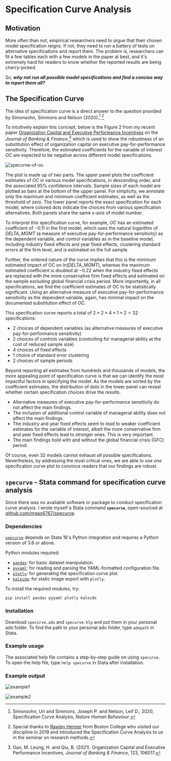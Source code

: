 # Specification Curve Analysis

## Motivation

More often than not, empirical researchers need to argue that their chosen model specification reigns. If not, they need to run a battery of tests on alternative specifications and report them. The problem is, researchers can fit a few tables each with a few models in the paper at best, and it's extremely hard for readers to know whether the reported results are being cherry-picked.

So, ***why not run all possible model specifications and find a concise way to report them all?***

## The Specification Curve

The idea of specification curve is a direct answer to the question provided by Simonsohn, Simmons and Nelson (2020).[^1] [^2]

To intuitively explain this concept, below is the Figure 2 from my recent paper [Organization Capital and Executive Performance Incentives](https://papers.ssrn.com/sol3/papers.cfm?abstract_id=3734710) on the *Journal of Banking & Finance*,[^3] which is used to show the robustness of an substitution effect of organization capital on executive pay-for-performance sensitivity. Therefore, the estimated coefficients for the variable of interest *OC* are expected to be negative across different model specifications.

![specurve-of-oc](/images/specification-curve-of-oc.jpg)

The plot is made up of two parts. The upper panel plots the coefficient estimates of *OC* in various model specifications, in descending order, and the associated 95% confidence intervals. Sample sizes of each model are plotted as bars at the bottom of the upper panel. For simplicity, we annotate only the maximum and minimum coefficient estimates, as well as the threshold of zero. The lower panel reports the exact specification for each model, where colored dots indicate the choices from various specification alternatives. Both panels share the same x-axis of model number.

To interpret this specification curve, for example, *OC* has an estimated coefficient of −0.11 in the first model, which uses the natural logarithm of *DELTA_MGMT* (a measure of executive pay-for-performance sensitivity) as the dependent variable, and control variables as in the baseline model, including industry fixed effects and year fixed effects, clustering standard errors at the firm level, and is estimated on the full sample.

Further, the ordered nature of the curve implies that this is the minimum estimated impact of OC on ln(*DELTA_MGMT*), whereas the maximum estimated coefficient is doubled at −0.22 when the industry fixed effects are replaced with the more conservative firm fixed effects and estimated on the sample excluding global financial crisis period. More importantly, in all specifications, we find the coefficient estimates of OC to be statistically significant. Using an alternative measure of executive pay-for-performance sensitivity as the dependent variable, again, has minimal impact on the documented substitution effect of *OC*.

This specification curve reports a total of $2\times2\times4\times1\times2=32$ specifications:

- 2 choices of dependent variables (as alternative measures of executive pay-for-performance sensitivity)
- 2 choices of controls variables (controlling for managerial ability at the cost of reduced sample size)
- 4 choices of fixed effects 
- 1 choice of standard error clustering
- 2 choices of sample periods 

Beyond reporting all estimates from hundreds and thousands of models, the more appealing point of specification curve is that we can identify the most impactful factors in specifying the model. As the models are sorted by the coefficient estimates, the distribution of dots in the lower panel can reveal whether certain specification choices drive the results. 

- Alternative measures of executive pay-for-performance sensitivity do not affect the main findings.
- The inclusion of additional control variable of managerial ability does not affect the main findings.
- The industry and year fixed effects seem to lead to weaker coefficient estimates for the variable of interest, albeit the more conservative firm and year fixed effects lead to stronger ones. This is very important.
- The main findings hold with and without the global financial crisis (GFC) period.

Of course, even 32 models cannot exhaust *all* possible specifications. Nevertheless, by addressing the most critical ones, we are able to use *one* specification curve plot to convince readers that our findings are robust.

## `specurve` - Stata command for specification curve analysis

Since there was no available software or package to conduct specification curve analysis. I wrote myself a Stata command **`specurve`**, open-sourced at [github.com/mgao6767/specurve](https://github.com/mgao6767/specurve).

### Dependencies

[`specurve`](https://github.com/mgao6767/specurve) depends on Stata 16's Python integration and requires a Python version of 3.6 or above.

Python modules required:

* [`pandas`](https://pandas.pydata.org/): for basic dataset manipulation.
* [`pyyaml`](https://pyyaml.org/): for reading and parsing the YAML-formatted configuration file.
* [`plotly`](https://plotly.com/python/): for generating the specification curve plot.
* [`kaleido`](https://github.com/plotly/Kaleido): for static image export with `plotly`.

To install the required modules, try:

```
pip install pandas pyyaml plotly kaleido
```

### Installation

Download `specurve.ado` and `specurve.hlp` and put them in your personal ado folder. To find the path to your personal ado folder, type `adopath` in Stata.

### Example usage

The associated help file contains a step-by-step guide on using `specurve`. To open the help file, type `help specurve` in Stata after installation.

### Example output

![example1](https://github.com/mgao6767/specurve/raw/main/images/example1.png)

![example2](https://github.com/mgao6767/specurve/raw/main/images/example2.png)



[^1]: Simonsohn, Uri and Simmons, Joseph P. and Nelson, Leif D., 2020, Specification Curve Analysis, *Nature Human Behaviour*.

[^2]: Special thanks to [Rawley Heimer](https://www.bc.edu/bc-web/schools/carroll-school/faculty-research/faculty-directory/rawley-heimer.html) from Boston College who visited our discipline in 2019 and introduced the Specification Curve Analysis to us in the seminar on research methods. 

[^3]: Gao, M. Leung, H. and Qiu, B. (2021). Organization Capital and Executive Performance Incentives, *Journal of Banking & Finance*, 123, 106017.